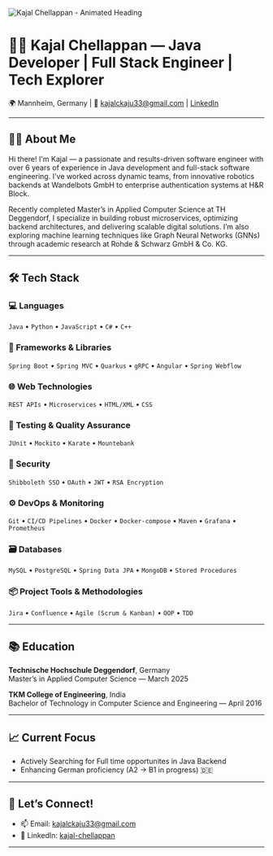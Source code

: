 ![Kajal Chellappan - Animated Heading](https://i.imgur.com/mzls9bG.gif)
# 👩‍💻 Kajal Chellappan — Java Developer | Full Stack Engineer | Tech Explorer

🌍 Mannheim, Germany | 📧 kajalckaju33@gmail.com | [LinkedIn](https://www.linkedin.com/in/kajal-chellappan-8411a1101/)

---

## 🙋‍♀️ About Me

Hi there! I'm Kajal — a passionate and results-driven software engineer with over 6 years of experience in Java development and full-stack software engineering. I've worked across dynamic teams, from innovative robotics backends at Wandelbots GmbH to enterprise authentication systems at H&R Block.

Recently completed Master’s in Applied Computer Science at TH Deggendorf, I specialize in building robust microservices, optimizing backend architectures, and delivering scalable digital solutions. I’m also exploring machine learning techniques like Graph Neural Networks (GNNs) through academic research at Rohde & Schwarz GmbH & Co. KG.

---

## 🛠 Tech Stack

### 💻 Languages
`Java` • `Python` • `JavaScript` • `C#` • `C++`

### 🔧 Frameworks & Libraries
`Spring Boot` • `Spring MVC` • `Quarkus` • `gRPC` • `Angular` • `Spring Webflow`

### 🌐 Web Technologies
`REST APIs` • `Microservices` • `HTML/XML` • `CSS`

### 🧪 Testing & Quality Assurance
`JUnit` • `Mockito` • `Karate` • `Mountebank`

### 🔐 Security
`Shibboleth SSO` • `OAuth` • `JWT` • `RSA Encryption`

### ⚙️ DevOps & Monitoring
`Git` • `CI/CD Pipelines` • `Docker` • `Docker-compose` • `Maven` • `Grafana` • `Prometheus`

### 🗃 Databases
`MySQL` • `PostgreSQL` • `Spring Data JPA` • `MongoDB` • `Stored Procedures`

### 📦 Project Tools & Methodologies
`Jira` • `Confluence` • `Agile (Scrum & Kanban)` • `OOP` • `TDD`

---

## 📚 Education

**Technische Hochschule Deggendorf**, Germany  
Master’s in Applied Computer Science — March 2025

**TKM College of Engineering**, India  
Bachelor of Technology in Computer Science and Engineering — April 2016

---

## 📈 Current Focus

- Actively Searching for Full time opportunites in Java Backend
- Enhancing German proficiency (A2 → B1 in progress) 🇩🇪

---

## 💬 Let’s Connect!

- 📫 Email: kajalckaju33@gmail.com  
- 💼 LinkedIn: [kajal-chellappan](https://www.linkedin.com/in/kajal-chellappan-8411a1101/)

---

